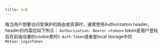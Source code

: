 ```yaml
---
title: 认证
---
```


每当用户想要访问受保护的路由或资源时，通常使用Authorization header。header的内容应如下所示：
`Authorization: Bearer <token>`
token是用户登陆后在前端设置的cookie里的`X-Auth-Token`或者是local storage中的`Meteor.loginToken`
